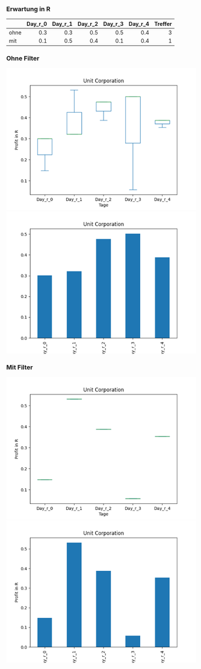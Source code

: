 ### Erwartung in R
|      |   Day_r_0 |   Day_r_1 |   Day_r_2 |   Day_r_3 |   Day_r_4 |   Treffer |
|:-----|----------:|----------:|----------:|----------:|----------:|----------:|
| ohne |       0.3 |       0.3 |       0.5 |       0.5 |       0.4 |         3 |
| mit  |       0.1 |       0.5 |       0.4 |       0.1 |       0.4 |         1 |

### Ohne Filter
![image info](./data/UNTC_box_all.png)
![image info](./data/UNTC_median_all.png)

### Mit Filter
![image info](./data/UNTC_box_filtered.png)
![image info](./data/UNTC_median_filtered.png)